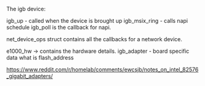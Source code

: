 The igb device:

igb_up - called when the device is brought up
igb_msix_ring - calls napi schedule
igb_poll is the callback for napi.

net_device_ops struct contains all the callbacks for a network device.


e1000_hw -> contains the hardware details.
igb_adapter - board specific data 
what is flash_address


https://www.reddit.com/r/homelab/comments/ewcsjb/notes_on_intel_82576_gigabit_adapters/